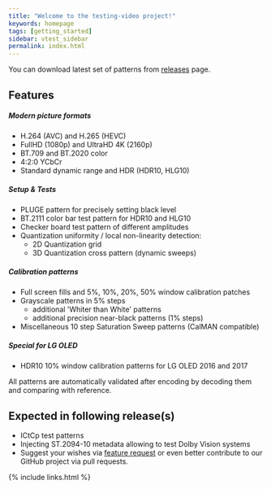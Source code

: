 ```yaml
---
title: "Welcome to the testing-video project!"
keywords: homepage
tags: [getting_started]
sidebar: vtest_sidebar
permalink: index.html
---
```


You can download latest set of patterns from [releases](https://github.com/testing-av/testing-video/releases) page.

## Features

##### Modern picture formats

  * H.264 (AVC) and H.265 (HEVC)
  * FullHD (1080p) and UltraHD 4K (2160p)
  * BT.709 and BT.2020 color
  * 4:2:0 YCbCr
  * Standard dynamic range and HDR (HDR10, HLG10)

##### Setup & Tests

  * PLUGE pattern for precisely setting black level
  * BT.2111 color bar test pattern for HDR10 and HLG10
  * Checker board test pattern of different amplitudes
  * Quantization uniformity / local non-linearity detection:
    * 2D Quantization grid
    * 3D Quantization cross pattern (dynamic sweeps)

##### Calibration patterns

  * Full screen fills and 5%, 10%, 20%, 50% window calibration patches
  * Grayscale patterns in 5% steps
    * additional 'Whiter than White' patterns
    * additional precision near-black patterns (1% steps)
  * Miscellaneous 10 step Saturation Sweep patterns (CalMAN compatible)

##### Special for LG OLED

  * HDR10 10% window calibration patterns for LG OLED 2016 and 2017

All patterns are automatically validated after encoding by decoding them and comparing with reference.

## Expected in following release(s)

  * ICtCp test patterns
  * Injecting ST.2094-10 metadata allowing to test Dolby Vision systems
  * Suggest your wishes via [feature request](https://github.com/testing-av/testing-video/issues) or even better contribute to our GitHub project via pull requests.

{% include links.html %}

